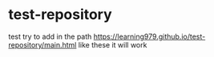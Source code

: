 # test-repository
test
try to add in the path https://learning979.github.io/test-repository/main.html like these it will work
